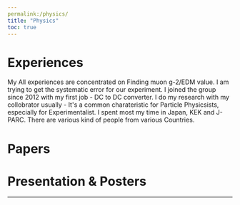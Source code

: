 ```yaml
---
permalink:/physics/
title: "Physics"
toc: true
---
```

# Experiences

My All experiences are concentrated on Finding muon g-2/EDM value. I am trying to get the systematic error for our experiment. I joined the group since 2012 with my first job - DC to DC converter. I do my research with my collobrator usually - It's a common charateristic for Particle Physicsists, especially for Experimentalist. I spent most my time in Japan, KEK and J-PARC. There are various kind of people from various Countries.


# Papers

# Presentation & Posters


---

